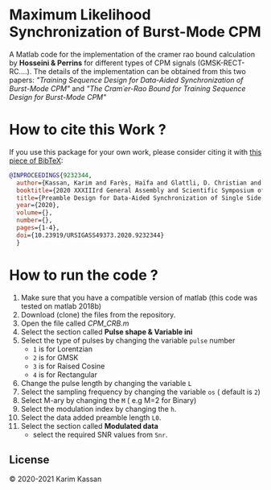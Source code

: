 
# Maximum Likelihood Synchronization of Burst-Mode CPM

A Matlab code for the implementation of the cramer rao bound calculation by __Hosseini & Perrins__  for different types of CPM signals (GMSK-RECT-RC....). The details of the implementation can be obtained from this two papers: _"Training Sequence Design for Data-Aided Synchronization of Burst-Mode CPM"_ and _"The Cram´er-Rao Bound for Training Sequence Design for Burst-Mode CPM"_


# How to cite this Work ?
If you use this package for your own work, please consider citing it with [this piece of BibTeX](DATAAIDED_SSB.bib):

```bibtex
@INPROCEEDINGS{9232344,
  author={Kassan, Karim and Farès, Haïfa and Glattli, D. Christian and Louët, Yves},
  booktitle={2020 XXXIIIrd General Assembly and Scientific Symposium of the International Union of Radio Science}, 
  title={Preamble Design for Data-Aided Synchronization of Single Side Band Continuous Phase Modulation}, 
  year={2020},
  volume={},
  number={},
  pages={1-4},
  doi={10.23919/URSIGASS49373.2020.9232344}
  }
```
# How to run the code ?
1. Make sure that you have a compatible version of matlab (this code was tested on matlab 2018b)
2. Download (clone) the files from the repository.
3. Open the file called _CPM_CRB.m_
4. Select the section called __Pulse shape & Variable ini__
5. Select the type of pulses by changing the variable `pulse` number
	* `1` is for Lorentzian
	* `2` is for GMSK
	* `3` is for Raised Cosine
	* `4` is for Rectangular
6. Change the pulse length by changing the variable `L`
7. Select the sampling frequency by changing the variable `os` ( default is `2`)
8. Select M-ary by changing the `M` ( e.g M=2 for Binary)
9. Select the modulation index by changing the `h`.
10. Select the data added preamble length `L0`.
12. Select the section called __Modulated data__
    * select the required SNR values from `Snr`.
## License
© 2020-2021 Karim Kassan

